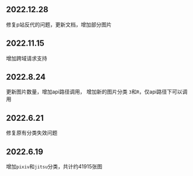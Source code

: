 ## 2022.12.28
修复p站反代的问题，更新文档，增加部分图片

## 2022.11.15
增加跨域请求支持

## 2022.8.24
更新图片数量，增加api路径调用，
增加新的图片分类 `3`和`R`，仅api路径下可以调用

## 2022.6.21
修复原有分类失效问题

## 2022.6.19
增加`pixiv`和`jitsu`分类，共计约41915张图
